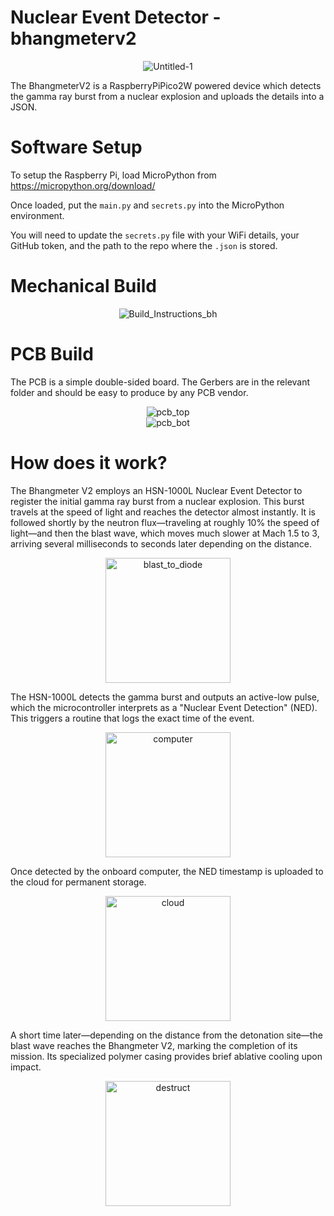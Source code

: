 # Nuclear Event Detector - bhangmeterv2

<div align="center">
  <img src="https://github.com/user-attachments/assets/c01477d0-82af-4875-ba32-bf114a4e8395" alt="Untitled-1">
</div>

The BhangmeterV2 is a RaspberryPiPico2W powered device which detects the gamma ray burst from a nuclear explosion and uploads the details into a JSON.

# Software Setup

To setup the Raspberry Pi, load MicroPython from https://micropython.org/download/

Once loaded, put the `main.py` and `secrets.py` into the MicroPython environment.

You will need to update the `secrets.py` file with your WiFi details, your GitHub token, and the path to the repo where the `.json` is stored.

# Mechanical Build

<div align="center">
  <img src="https://github.com/user-attachments/assets/79fe3f5b-c295-4410-a7aa-454044795b2e" alt="Build_Instructions_bh">
</div>

# PCB Build

The PCB is a simple double-sided board. The Gerbers are in the relevant folder and should be easy to produce by any PCB vendor.

<div align="center">
  <img src="https://github.com/user-attachments/assets/6a45c632-b0fe-4354-8b7f-7c28b8e98fa8" alt="pcb_top">
</div>


<div align="center">
  <img src="https://github.com/user-attachments/assets/d13b05cb-b5cc-4c9b-bd02-011d11860dd1" alt="pcb_bot">
</div>

# How does it work?

The Bhangmeter V2 employs an HSN-1000L Nuclear Event Detector to register the initial gamma ray burst from a nuclear explosion. This burst travels at the speed of light and reaches the detector almost instantly. It is followed shortly by the neutron flux—traveling at roughly 10% the speed of light—and then the blast wave, which moves much slower at Mach 1.5 to 3, arriving several milliseconds to seconds later depending on the distance.

<div align="center">
  <img src="https://github.com/user-attachments/assets/2bece322-5ea8-42a5-8049-cbf15bcab559" alt="blast_to_diode" height="200px">
</div>

The HSN-1000L detects the gamma burst and outputs an active-low pulse, which the microcontroller interprets as a "Nuclear Event Detection" (NED). This triggers a routine that logs the exact time of the event.

<div align="center">
  <img src="https://github.com/user-attachments/assets/aab75a1a-f552-4dfd-8801-7d6a44f75b4a" alt="computer" height="200px">
</div>

Once detected by the onboard computer, the NED timestamp is uploaded to the cloud for permanent storage.

<div align="center">
  <img src="https://github.com/user-attachments/assets/db108309-35af-473e-91ee-56fc62db3a8e" alt="cloud" height="200px">
</div>

A short time later—depending on the distance from the detonation site—the blast wave reaches the Bhangmeter V2, marking the completion of its mission. Its specialized polymer casing provides brief ablative cooling upon impact.

<div align="center">
  <img src="https://github.com/user-attachments/assets/f742e814-d996-41aa-b983-b5ae7cac90e1" alt="destruct" height="200px">
</div>
